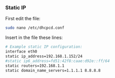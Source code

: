 ### Static IP

First edit the file:
```bash
sudo nano /etc/dhcpcd.conf
```

Insert in the file these lines:
```bash
# Example static IP configuration:
interface eth0
static ip_address=192.168.1.152/24
#static ip6_address=fd51:42f8:caae:d92e::ff/64
static routers=192.168.1.1
static domain_name_servers=1.1.1.1 8.8.8.8
```
